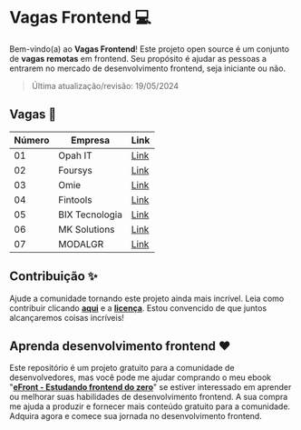 # Vagas Frontend 💻

Bem-vindo(a) ao **Vagas Frontend**! Este projeto open source é um conjunto de **vagas remotas** em frontend. Seu propósito é ajudar as pessoas a entrarem no mercado de desenvolvimento frontend, seja iniciante ou não.

> Última atualização/revisão: 19/05/2024

## Vagas 🎉

| Número | Empresa            | Link                          |
| ------ | ------------------ | ----------------------------- |
| 01     | Opah IT            | [Link](https://shre.ink/8p1B) |
| 02     | Foursys            | [Link](https://shre.ink/8pUa) |
| 03     | Omie               | [Link](https://shre.ink/8pUH) |
| 04     | Fintools           | [Link](https://shre.ink/8pUn) |
| 05     | BIX Tecnologia     | [Link](https://shre.ink/8pnP) |
| 06     | MK Solutions       | [Link](https://shre.ink/8pn6) |
| 07     | MODALGR            | [Link](https://shre.ink/8pn0) |

## Contribuição ✨

Ajude a comunidade tornando este projeto ainda mais incrível. Leia como contribuir clicando **[aqui](https://github.com/iuricode/vagas-frontend/blob/main/CONTRIBUTING.md)** e a **[licença](https://github.com/iuricode/vagas-frontend/blob/main/LICENSE.md)**. Estou convencido de que juntos alcançaremos coisas incríveis!

## Aprenda desenvolvimento frontend ❤️

Este repositório é um projeto gratuito para a comunidade de desenvolvedores, mas você pode me ajudar comprando o meu ebook "**[eFront - Estudando frontend do zero](https://iuricode.com/efront)**" se estiver interessado em aprender ou melhorar suas habilidades de desenvolvimento frontend. A sua compra me ajuda a produzir e fornecer mais conteúdo gratuito para a comunidade. Adquira agora e comece sua jornada no desenvolvimento frontend.
